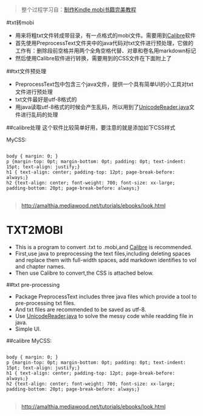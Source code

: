 > 整个过程学习自：[制作Kindle mobi书籍完美教程](https://www.douban.com/note/194849341/)

#txt转mobi
- 用来将粗txt文件转成带目录，有一点格式的mobi文件。需要用到[Calibre](https://calibre-ebook.com/download)软件
- 首先使用PreprocessText文件夹中的java代码对txt文件进行预处理，它做的工作有：删除段前空格并用两个全角空格代替、对章和卷名用markdown标记
- 然后使用Calibre软件进行转换，需要用到的CSS文件在下面附上了
 
##txt文件预处理
- PreprocessText包中包含三个java文件，提供一个具有简单UI的小工具对txt文件进行预处理
- txt文件最好是utf-8格式的
- 用java读取utf-8格式的时候会产生乱码，所以用到了[UnicodeReader.java](http://akini.mbnet.fi/java/unicodereader/UnicodeReader.java.txt)文件进行乱码的处理

##calibre处理
这个软件比较简单好用，要注意的就是添加如下CSS样式

MyCSS:
<pre>
<code>
body { margin: 0; }
p {margin-top: 0pt; margin-bottom: 0pt; padding: 0pt; text-indent: 15pt; text-align: justify;}
h1 { text-align: center; padding-top: 12pt; page-break-before: always;}
h2 {text-align: center; font-weight: 700; font-size: xx-large; padding-bottom: 20pt; page-break-before: always;}
</code>
</pre>
> http://amalthia.mediawood.net/tutorials/ebooks/look.html


# TXT2MOBI
- This is a program to convert .txt to .mobi,and [Calibre](https://calibre-ebook.com/download) is recommended.
- First,use java to preprocessing the text files,including deleting spaces and replace them with full-width spaces, add markdown identifies to vol and chapter names.
- Then use Calibre to convert,the CSS is attached below.

##txt pre-processing
- Package PreprocessText includes three java files which provide a tool to pre-processing txt files.
- And txt files are recommended to be saved as utf-8.
- Use [UnicodeReader.java](http://akini.mbnet.fi/java/unicodereader/UnicodeReader.java.txt) to solve the messy code while readding file in java.
- Simple UI.

##calibre 
MyCSS:
<pre>
<code>
body { margin: 0; }
p {margin-top: 0pt; margin-bottom: 0pt; padding: 0pt; text-indent: 15pt; text-align: justify;}
h1 { text-align: center; padding-top: 12pt; page-break-before: always;}
h2 {text-align: center; font-weight: 700; font-size: xx-large; padding-bottom: 20pt; page-break-before: always;}
</code>
</pre>
> http://amalthia.mediawood.net/tutorials/ebooks/look.html
